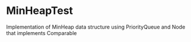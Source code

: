 MinHeapTest
===========

Implementation of MinHeap data structure using PriorityQueue and Node that implements Comparable
